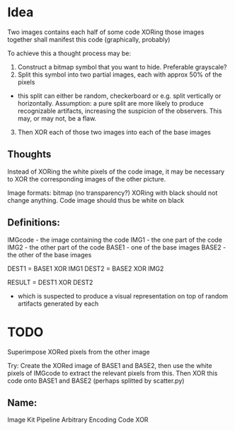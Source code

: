 Idea
=========
Two images contains each half of some code
XORing those images together shall manifest this code (graphically, probably)

To achieve this a thought process may be:
1) Construct a bitmap symbol that you want to hide. Preferable grayscale?
2) Split this symbol into two partial images, each with approx 50% of the pixels
- this split can either be random, checkerboard or e.g. split vertically or horizontally.
Assumption: a pure split are more likely to produce recognizable artifacts, increasing the suspicion of the observers.
This may, or may not, be a flaw.

3) Then XOR each of those two images into each of the base images


Thoughts
--------
Instead of XORing the white pixels of the code image, it may be necessary to XOR
the corresponding images of the other picture.

Image formats: bitmap (no transparency?)
XORing with black should not change anything. Code image should thus be white on black

Definitions:
------------
IMGcode - the image containing the code
IMG1 - the one part of the code
IMG2 - the other part of the code
BASE1 - one of the base images
BASE2 - the other of the base images

DEST1 = BASE1 XOR IMG1
DEST2 = BASE2 XOR IMG2

RESULT = DEST1 XOR DEST2
- which is suspected to produce a visual representation on top of random artifacts generated by each




TODO
========
Superimpose XORed pixels from the other image



Try:
Create the XORed image of BASE1 and BASE2, then use the white pixels of IMGcode to extract the relevant pixels from this.
Then XOR this code onto BASE1 and BASE2 (perhaps splitted by scatter.py)


Name:
---------------
Image
Kit
Pipeline
Arbitrary
Encoding
Code
XOR
